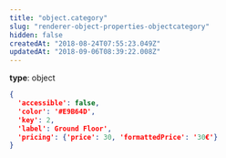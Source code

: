 ```yaml
---
title: "object.category"
slug: "renderer-object-properties-objectcategory"
hidden: false
createdAt: "2018-08-24T07:55:23.049Z"
updatedAt: "2018-09-06T08:39:22.008Z"
---
```

**type**: object
```json
{
  'accessible': false,
  'color': '#E9B64D',
  'key': 2,
  'label': Ground Floor',
  'pricing': {'price': 30, 'formattedPrice': '30€'}
}
```
